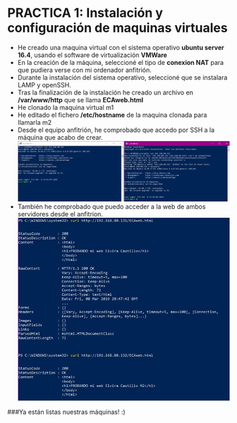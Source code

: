 # PRACTICA 1: Instalación y configuración de maquinas virtuales

- He creado una maquina virtual con el sistema operativo **ubuntu server 16.4**, usando el software de virtualización **VMWare**
- En la creación de la máquina, seleccioné el tipo de **conexion NAT** para que pudiera verse con mi ordenador anfitrión.
- Durante la instalación del sistema operativo, seleccioné que se instalara LAMP y openSSH.
- Tras la finalización de la instalación he creado un archivo en **/var/www/http** que se llama **ECAweb.html**
- He clonado la maquina virtual m1
- He editado el fichero **/etc/hostname** de la maquina clonada para llamarla m2
- Desde el equipo anfitrión, he comprobado que accedo por SSH a la máquina que acabo de crear.
![img](https://github.com/layoel/SWAP2019/blob/master/PRACTICAS/Practica1/imagenes/1ssh.JPG)
- También he comprobado que puedo acceder a la web de ambos servidores desde el anfitrion.
![img](https://github.com/layoel/SWAP2019/blob/master/PRACTICAS/Practica1/imagenes/2curl.JPG)

###Ya están listas nuestras máquinas! :)
